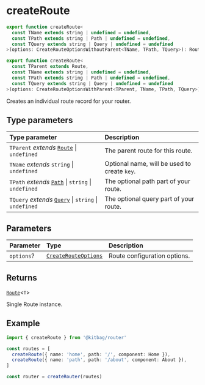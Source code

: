 # createRoute

```ts
export function createRoute<
  const TName extends string | undefined = undefined,
  const TPath extends string | Path | undefined = undefined,
  const TQuery extends string | Query | undefined = undefined
>(options: CreateRouteOptionsWithoutParent<TName, TPath, TQuery>): Route<ToKey<TName>, Host<'', {}>, ToPath<TPath>, ToQuery<TQuery>>

export function createRoute<
  const TParent extends Route,
  const TName extends string | undefined = undefined,
  const TPath extends string | Path | undefined = undefined,
  const TQuery extends string | Query | undefined = undefined
>(options: CreateRouteOptionsWithParent<TParent, TName, TPath, TQuery>): Route<CombineKey<TParent['key'], ToKey<TName>>, Host<'', {}>, CombinePath<TParent['path'], ToPath<TPath>>, CombineQuery<TParent['query'], ToQuery<TQuery>>>
```

Creates an individual route record for your router.

## Type parameters

| Type parameter | Description |
| :------ | :------ |
| `TParent` *extends* [`Route`](/api/types/Route) \| `undefined` | The parent route for this route. |
| `TName` *extends* `string` \| `undefined` | Optional name, will be used to create `key`. |
| `TPath` *extends* [`Path`](/api/functions/path) \| `string` \| `undefined` | The optional path part of your route. |
| `TQuery` *extends* [`Query`](/api/functions/query) \| `string` \| `undefined` | The optional query part of your route. |

## Parameters

| Parameter | Type | Description |
| :------ | :------ | :------ |
| `options`? | [`CreateRouteOptions`](../types/CreateRouteOptions) | Route configuration options. |

## Returns

[`Route`](../types/Route)\<`T`\>

Single Route instance.

## Example

```ts
import { createRoute } from '@kitbag/router'

const routes = [
  createRoute({ name: 'home', path: '/', component: Home }),
  createRoute({ name: 'path', path: '/about', component: About }),
]

const router = createRouter(routes)
```
